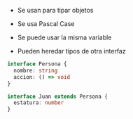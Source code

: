 - Se usan para tipar objetos

- Se usa Pascal Case

- Se puede usar la misma variable

- Pueden heredar tipos de otra interfaz

```typescript
interface Persona {
  nombre: string
  accion: () => void
}

interface Juan extends Persona {
  estatura: number
}
```

